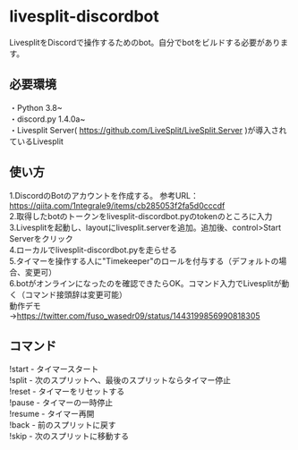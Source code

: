 # livesplit-discordbot
LivesplitをDiscordで操作するためのbot。自分でbotをビルドする必要があります。

## 必要環境
・Python 3.8~  
・discord.py 1.4.0a~  
・Livesplit Server( https://github.com/LiveSplit/LiveSplit.Server )が導入されているLivesplit  

## 使い方
1.DiscordのBotのアカウントを作成する。  参考URL：https://qiita.com/1ntegrale9/items/cb285053f2fa5d0cccdf   
2.取得したbotのトークンをlivesplit-discordbot.pyのtokenのところに入力  
3.Livesplitを起動し、layoutにlivesplit.serverを追加。追加後、control>Start Serverをクリック  
4.ローカルでlivesplit-discordbot.pyを走らせる  
5.タイマーを操作する人に"Timekeeper"のロールを付与する（デフォルトの場合、変更可）  
6.botがオンラインになったのを確認できたらOK。コマンド入力でLivesplitが動く（コマンド接頭辞は変更可能）  
動作デモ→https://twitter.com/fuso_wasedr09/status/1443199856990818305    
  
## コマンド
!start - タイマースタート  
!split - 次のスプリットへ、最後のスプリットならタイマー停止  
!reset - タイマーをリセットする  
!pause - タイマーの一時停止  
!resume - タイマー再開  
!back - 前のスプリットに戻す  
!skip - 次のスプリットに移動する
